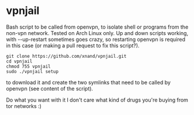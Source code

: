 # vpnjail

Bash script to be called from openvpn, to isolate shell or programs from the non-vpn network. Tested on Arch Linux only. Up and down scripts working, with --up-restart sometimes goes crazy, so restarting openvpn is required in this case (or making a pull request to fix this script?).

    git clone https://github.com/xnand/vpnjail.git
    cd vpnjail
    chmod 755 vpnjail
    sudo ./vpnjail setup
    
to download it and create the two symlinks that need to be called by openvpn (see content of the script).

Do what you want with it I don't care what kind of drugs you're buying from tor networks :)
